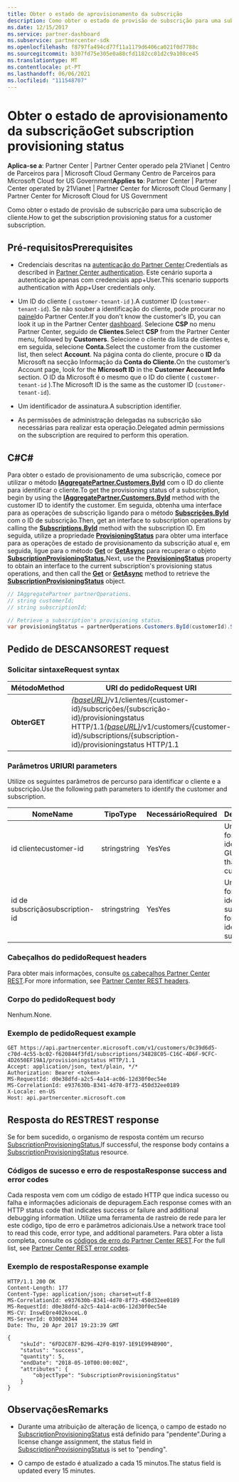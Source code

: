 ```yaml
---
title: Obter o estado de aprovisionamento da subscrição
description: Como obter o estado de provisão de subscrição para uma subscrição de cliente.
ms.date: 12/15/2017
ms.service: partner-dashboard
ms.subservice: partnercenter-sdk
ms.openlocfilehash: f8797fa494cd77f11a1179d6406ca021f0d7788c
ms.sourcegitcommit: b307fd75e305e0a88cfd1182cc01d2c9a108ce45
ms.translationtype: MT
ms.contentlocale: pt-PT
ms.lasthandoff: 06/06/2021
ms.locfileid: "111548707"
---
```

# <a name="get-subscription-provisioning-status"></a><span data-ttu-id="dfca6-103">Obter o estado de aprovisionamento da subscrição</span><span class="sxs-lookup"><span data-stu-id="dfca6-103">Get subscription provisioning status</span></span>

<span data-ttu-id="dfca6-104">**Aplica-se a**: Partner Center | Partner Center operado pela 21Vianet | Centro de Parceiros para | Microsoft Cloud Germany Centro de Parceiros para Microsoft Cloud for US Government</span><span class="sxs-lookup"><span data-stu-id="dfca6-104">**Applies to**: Partner Center | Partner Center operated by 21Vianet | Partner Center for Microsoft Cloud Germany | Partner Center for Microsoft Cloud for US Government</span></span>

<span data-ttu-id="dfca6-105">Como obter o estado de provisão de subscrição para uma subscrição de cliente.</span><span class="sxs-lookup"><span data-stu-id="dfca6-105">How to get the subscription provisioning status for a customer subscription.</span></span>

## <a name="prerequisites"></a><span data-ttu-id="dfca6-106">Pré-requisitos</span><span class="sxs-lookup"><span data-stu-id="dfca6-106">Prerequisites</span></span>

- <span data-ttu-id="dfca6-107">Credenciais descritas na [autenticação do Partner Center](partner-center-authentication.md).</span><span class="sxs-lookup"><span data-stu-id="dfca6-107">Credentials as described in [Partner Center authentication](partner-center-authentication.md).</span></span> <span data-ttu-id="dfca6-108">Este cenário suporta a autenticação apenas com credenciais app+User.</span><span class="sxs-lookup"><span data-stu-id="dfca6-108">This scenario supports authentication with App+User credentials only.</span></span>

- <span data-ttu-id="dfca6-109">Um ID do cliente ( `customer-tenant-id` ).</span><span class="sxs-lookup"><span data-stu-id="dfca6-109">A customer ID (`customer-tenant-id`).</span></span> <span data-ttu-id="dfca6-110">Se não souber a identificação do cliente, pode procurar no [painel](https://partner.microsoft.com/dashboard)do Partner Center.</span><span class="sxs-lookup"><span data-stu-id="dfca6-110">If you don't know the customer's ID, you can look it up in the Partner Center [dashboard](https://partner.microsoft.com/dashboard).</span></span> <span data-ttu-id="dfca6-111">Selecione **CSP** no menu Partner Center, seguido de **Clientes**.</span><span class="sxs-lookup"><span data-stu-id="dfca6-111">Select **CSP** from the Partner Center menu, followed by **Customers**.</span></span> <span data-ttu-id="dfca6-112">Selecione o cliente da lista de clientes e, em seguida, selecione **Conta.**</span><span class="sxs-lookup"><span data-stu-id="dfca6-112">Select the customer from the customer list, then select **Account**.</span></span> <span data-ttu-id="dfca6-113">Na página conta do cliente, procure o **ID** da Microsoft na secção Informação da **Conta do Cliente.**</span><span class="sxs-lookup"><span data-stu-id="dfca6-113">On the customer’s Account page, look for the **Microsoft ID** in the **Customer Account Info** section.</span></span> <span data-ttu-id="dfca6-114">O ID da Microsoft é o mesmo que o ID do cliente ( `customer-tenant-id` ).</span><span class="sxs-lookup"><span data-stu-id="dfca6-114">The Microsoft ID is the same as the customer ID  (`customer-tenant-id`).</span></span>

- <span data-ttu-id="dfca6-115">Um identificador de assinatura.</span><span class="sxs-lookup"><span data-stu-id="dfca6-115">A subscription identifier.</span></span>

- <span data-ttu-id="dfca6-116">As permissões de administração delegadas na subscrição são necessárias para realizar esta operação.</span><span class="sxs-lookup"><span data-stu-id="dfca6-116">Delegated admin permissions on the subscription are required to perform this operation.</span></span>

## <a name="c"></a><span data-ttu-id="dfca6-117">C\#</span><span class="sxs-lookup"><span data-stu-id="dfca6-117">C\#</span></span>

<span data-ttu-id="dfca6-118">Para obter o estado de provisionamento de uma subscrição, comece por utilizar o método [**IAggregatePartner.Customers.ById**](/dotnet/api/microsoft.store.partnercenter.customers.icustomercollection.byid) com o ID do cliente para identificar o cliente.</span><span class="sxs-lookup"><span data-stu-id="dfca6-118">To get the provisioning status of a subscription, begin by using the [**IAggregatePartner.Customers.ById**](/dotnet/api/microsoft.store.partnercenter.customers.icustomercollection.byid) method with the customer ID to identify the customer.</span></span> <span data-ttu-id="dfca6-119">Em seguida, obtenha uma interface para as operações de subscrição ligando para o método [**Subscrições.ById**](/dotnet/api/microsoft.store.partnercenter.customerusers.icustomerusercollection.byid) com o ID de subscrição.</span><span class="sxs-lookup"><span data-stu-id="dfca6-119">Then, get an interface to subscription operations by calling the [**Subscriptions.ById**](/dotnet/api/microsoft.store.partnercenter.customerusers.icustomerusercollection.byid) method with the subscription ID.</span></span> <span data-ttu-id="dfca6-120">Em seguida, utilize a propriedade [**ProvisioningStatus**](/dotnet/api/microsoft.store.partnercenter.subscriptions.isubscription.provisioningstatus) para obter uma interface para as operações de estado de provisionamento da subscrição atual e, em seguida, ligue para o método [**Get**](/dotnet/api/microsoft.store.partnercenter.subscriptions.isubscriptionprovisioningstatus.get) or [**GetAsync**](/dotnet/api/microsoft.store.partnercenter.subscriptions.isubscriptionprovisioningstatus.getasync) para recuperar o objeto [**SubscriptionProvisioningStatus.**](/dotnet/api/microsoft.store.partnercenter.models.subscriptions.subscriptionprovisioningstatus)</span><span class="sxs-lookup"><span data-stu-id="dfca6-120">Next, use the [**ProvisioningStatus**](/dotnet/api/microsoft.store.partnercenter.subscriptions.isubscription.provisioningstatus) property to obtain an interface to the current subscription's provisioning status operations, and then call the [**Get**](/dotnet/api/microsoft.store.partnercenter.subscriptions.isubscriptionprovisioningstatus.get) or [**GetAsync**](/dotnet/api/microsoft.store.partnercenter.subscriptions.isubscriptionprovisioningstatus.getasync) method to retrieve the [**SubscriptionProvisioningStatus**](/dotnet/api/microsoft.store.partnercenter.models.subscriptions.subscriptionprovisioningstatus) object.</span></span>

``` csharp
// IAggregatePartner partnerOperations.
// string customerId;
// string subscriptionId;

// Retrieve a subscription's provisioning status.
var provisioningStatus = partnerOperations.Customers.ById(customerId).Subscriptions.ById(subscriptionID).ProvisioningStatus.Get();
```

## <a name="rest-request"></a><span data-ttu-id="dfca6-121">Pedido de DESCANSO</span><span class="sxs-lookup"><span data-stu-id="dfca6-121">REST request</span></span>

### <a name="request-syntax"></a><span data-ttu-id="dfca6-122">Solicitar sintaxe</span><span class="sxs-lookup"><span data-stu-id="dfca6-122">Request syntax</span></span>

| <span data-ttu-id="dfca6-123">Método</span><span class="sxs-lookup"><span data-stu-id="dfca6-123">Method</span></span>  | <span data-ttu-id="dfca6-124">URI do pedido</span><span class="sxs-lookup"><span data-stu-id="dfca6-124">Request URI</span></span>                                                                                                                        |
|---------|------------------------------------------------------------------------------------------------------------------------------------|
| <span data-ttu-id="dfca6-125">**Obter**</span><span class="sxs-lookup"><span data-stu-id="dfca6-125">**GET**</span></span> | <span data-ttu-id="dfca6-126">[*{baseURL}*](partner-center-rest-urls.md)/v1/clientes/{customer-id}/subscrições/{subscrição-id}/provisioningstatus HTTP/1.1</span><span class="sxs-lookup"><span data-stu-id="dfca6-126">[*{baseURL}*](partner-center-rest-urls.md)/v1/customers/{customer-id}/subscriptions/{subscription-id}/provisioningstatus HTTP/1.1</span></span> |

### <a name="uri-parameters"></a><span data-ttu-id="dfca6-127">Parâmetros URI</span><span class="sxs-lookup"><span data-stu-id="dfca6-127">URI parameters</span></span>

<span data-ttu-id="dfca6-128">Utilize os seguintes parâmetros de percurso para identificar o cliente e a subscrição.</span><span class="sxs-lookup"><span data-stu-id="dfca6-128">Use the following path parameters to identify the customer and subscription.</span></span>

| <span data-ttu-id="dfca6-129">Nome</span><span class="sxs-lookup"><span data-stu-id="dfca6-129">Name</span></span>            | <span data-ttu-id="dfca6-130">Tipo</span><span class="sxs-lookup"><span data-stu-id="dfca6-130">Type</span></span>   | <span data-ttu-id="dfca6-131">Necessário</span><span class="sxs-lookup"><span data-stu-id="dfca6-131">Required</span></span> | <span data-ttu-id="dfca6-132">Descrição</span><span class="sxs-lookup"><span data-stu-id="dfca6-132">Description</span></span>                                               |
|-----------------|--------|----------|-----------------------------------------------------------|
| <span data-ttu-id="dfca6-133">id cliente</span><span class="sxs-lookup"><span data-stu-id="dfca6-133">customer-id</span></span>     | <span data-ttu-id="dfca6-134">string</span><span class="sxs-lookup"><span data-stu-id="dfca6-134">string</span></span> | <span data-ttu-id="dfca6-135">Yes</span><span class="sxs-lookup"><span data-stu-id="dfca6-135">Yes</span></span>      | <span data-ttu-id="dfca6-136">Uma cadeia formatada GUID que identifica o cliente.</span><span class="sxs-lookup"><span data-stu-id="dfca6-136">A GUID formatted string that identifies the customer.</span></span>     |
| <span data-ttu-id="dfca6-137">id de subscrição</span><span class="sxs-lookup"><span data-stu-id="dfca6-137">subscription-id</span></span> | <span data-ttu-id="dfca6-138">string</span><span class="sxs-lookup"><span data-stu-id="dfca6-138">string</span></span> | <span data-ttu-id="dfca6-139">Yes</span><span class="sxs-lookup"><span data-stu-id="dfca6-139">Yes</span></span>      | <span data-ttu-id="dfca6-140">Uma cadeia formatada GUID que identifica a subscrição.</span><span class="sxs-lookup"><span data-stu-id="dfca6-140">A GUID formatted string that identifies the subscription.</span></span> |

### <a name="request-headers"></a><span data-ttu-id="dfca6-141">Cabeçalhos do pedido</span><span class="sxs-lookup"><span data-stu-id="dfca6-141">Request headers</span></span>

<span data-ttu-id="dfca6-142">Para obter mais informações, consulte [os cabeçalhos Partner Center REST](headers.md).</span><span class="sxs-lookup"><span data-stu-id="dfca6-142">For more information, see [Partner Center REST headers](headers.md).</span></span>

### <a name="request-body"></a><span data-ttu-id="dfca6-143">Corpo do pedido</span><span class="sxs-lookup"><span data-stu-id="dfca6-143">Request body</span></span>

<span data-ttu-id="dfca6-144">Nenhum.</span><span class="sxs-lookup"><span data-stu-id="dfca6-144">None.</span></span>

### <a name="request-example"></a><span data-ttu-id="dfca6-145">Exemplo de pedido</span><span class="sxs-lookup"><span data-stu-id="dfca6-145">Request example</span></span>

```http
GET https://api.partnercenter.microsoft.com/v1/customers/0c39d6d5-c70d-4c55-bc02-f620844f3fd1/subscriptions/34828C05-C16C-4D6F-9CFC-4D2650EF19A1/provisioningstatus HTTP/1.1
Accept: application/json, text/plain, */*
Authorization: Bearer <token>
MS-RequestId: d0e38dfd-a2c5-4a14-ac06-12d30f0ec54e
MS-CorrelationId: e937630b-8341-4d70-8f73-450d32ee0189
X-Locale: en-US
Host: api.partnercenter.microsoft.com
```

## <a name="rest-response"></a><span data-ttu-id="dfca6-146">Resposta do REST</span><span class="sxs-lookup"><span data-stu-id="dfca6-146">REST response</span></span>

<span data-ttu-id="dfca6-147">Se for bem sucedido, o organismo de resposta contém um recurso [SubscriptionProvisioningStatus.](subscription-resources.md#subscriptionprovisioningstatus)</span><span class="sxs-lookup"><span data-stu-id="dfca6-147">If successful, the response body contains a [SubscriptionProvisioningStatus](subscription-resources.md#subscriptionprovisioningstatus) resource.</span></span>

### <a name="response-success-and-error-codes"></a><span data-ttu-id="dfca6-148">Códigos de sucesso e erro de resposta</span><span class="sxs-lookup"><span data-stu-id="dfca6-148">Response success and error codes</span></span>

<span data-ttu-id="dfca6-149">Cada resposta vem com um código de estado HTTP que indica sucesso ou falha e informações adicionais de depuragem.</span><span class="sxs-lookup"><span data-stu-id="dfca6-149">Each response comes with an HTTP status code that indicates success or failure and additional debugging information.</span></span> <span data-ttu-id="dfca6-150">Utilize uma ferramenta de rastreio de rede para ler este código, tipo de erro e parâmetros adicionais.</span><span class="sxs-lookup"><span data-stu-id="dfca6-150">Use a network trace tool to read this code, error type, and additional parameters.</span></span> <span data-ttu-id="dfca6-151">Para obter a lista completa, consulte os [códigos de erro do Partner Center REST](error-codes.md).</span><span class="sxs-lookup"><span data-stu-id="dfca6-151">For the full list, see [Partner Center REST error codes](error-codes.md).</span></span>

### <a name="response-example"></a><span data-ttu-id="dfca6-152">Exemplo de resposta</span><span class="sxs-lookup"><span data-stu-id="dfca6-152">Response example</span></span>

```http
HTTP/1.1 200 OK
Content-Length: 177
Content-Type: application/json; charset=utf-8
MS-CorrelationId: e937630b-8341-4d70-8f73-450d32ee0189
MS-RequestId: d0e38dfd-a2c5-4a14-ac06-12d30f0ec54e
MS-CV: InswEQre402koceL.0
MS-ServerId: 030020344
Date: Thu, 20 Apr 2017 19:23:39 GMT

{
    "skuId": "6FD2C87F-B296-42F0-B197-1E91E994B900",
    "status": "success",
    "quantity": 5,
    "endDate": "2018-05-10T00:00:00Z",
    "attributes": {
        "objectType": "SubscriptionProvisioningStatus"
    }
}
```

## <a name="remarks"></a><span data-ttu-id="dfca6-153">Observações</span><span class="sxs-lookup"><span data-stu-id="dfca6-153">Remarks</span></span>

- <span data-ttu-id="dfca6-154">Durante uma atribuição de alteração de licença, o campo de estado no [SubscriptionProvisioningStatus](subscription-resources.md#subscriptionprovisioningstatus) está definido para "pendente".</span><span class="sxs-lookup"><span data-stu-id="dfca6-154">During a license change assignment, the status field in [SubscriptionProvisioningStatus](subscription-resources.md#subscriptionprovisioningstatus) is set to "pending".</span></span>

- <span data-ttu-id="dfca6-155">O campo de estado é atualizado a cada 15 minutos.</span><span class="sxs-lookup"><span data-stu-id="dfca6-155">The status field is updated every 15 minutes.</span></span>
